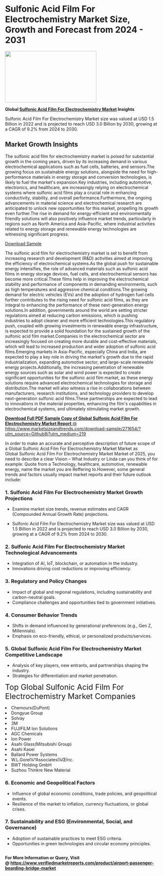<H1>Sulfonic Acid Film For Electrochemistry Market Size, Growth and Forecast from 2024 - 2031</H1><img class="aligncenter size-medium wp-image-584254" src="https://thirdeyenews.in/wp-content/uploads/2024/09/Global-Market-Research-300x168.jpeg" alt="" width="300" height="168" /><p><strong>Global&nbsp;<a href="https://www.marketsizeandtrends.com/download-sample/271654/?utm_source=Github8j?utm_medium=219">Sulfonic Acid Film For Electrochemistry Market</a> Insights</strong></p><p>Sulfonic Acid Film For Electrochemistry Market size was valued at USD 1.5 Billion in 2022 and is projected to reach USD 3.0 Billion by 2030, growing at a CAGR of 9.2% from 2024 to 2030.</p><p><h2>Market Growth Insights</h2> <p>The sulfonic acid film for electrochemistry market is poised for substantial growth in the coming years, driven by its increasing demand in various electrochemical applications such as fuel cells, batteries, and sensors.The growing focus on sustainable energy solutions, alongside the need for high-performance materials in energy storage and conversion technologies, is likely to fuel the market's expansion.Key industries, including automotive, electronics, and healthcare, are increasingly relying on electrochemical systems where sulfonic acid films play a crucial role in enhancing conductivity, stability, and overall performance.Furthermore, the ongoing advancements in material science and electrochemical research are anticipated to unlock new opportunities for this market, propelling its growth even further.The rise in demand for energy-efficient and environmentally friendly solutions will also positively influence market trends, particularly in regions such as North America and Asia-Pacific, where industrial activities related to energy storage and renewable energy technologies are witnessing significant progress.</p> <p><a href="#">Download Sample</a></p> <p>The sulfonic acid film for electrochemistry market is set to benefit from increasing research and development (R&D) activities aimed at improving the efficiency of electrochemical systems.As the global push for sustainable energy intensifies, the role of advanced materials such as sulfonic acid films in energy storage devices, fuel cells, and electrochemical sensors has become more critical.These films help in improving the electrochemical stability and performance of components in demanding environments, such as high temperatures and aggressive chemical conditions.The growing demand for electric vehicles (EVs) and the adoption of hydrogen fuel cells further contributes to the rising need for sulfonic acid films, as they are integral to enhancing the performance of these next-generation energy solutions.In addition, governments around the world are setting stricter regulations aimed at reducing carbon emissions, which is pushing industries to adopt cleaner and more efficient technologies.This regulatory push, coupled with growing investments in renewable energy infrastructure, is expected to provide a solid foundation for the sustained growth of the sulfonic acid film market.Companies in the electrochemical sector are increasingly focused on creating more durable and cost-effective materials, which will lead to increased production and wider adoption of sulfonic acid films.Emerging markets in Asia-Pacific, especially China and India, are expected to play a key role in driving the market's growth due to the rapid industrialization, expanding automotive sector, and large-scale renewable energy projects.Additionally, the increasing penetration of renewable energy sources such as solar and wind power is expected to create significant opportunities for the sulfonic acid film market, as these energy solutions require advanced electrochemical technologies for storage and distribution.The market will also witness a rise in collaborations between manufacturers, research institutions, and technology providers to develop next-generation sulfonic acid films.These partnerships are expected to lead to innovations in the material properties, enhancing the film's capabilities in electrochemical systems, and ultimately stimulating market growth.<p><a href="#"></p><p><span class=""><strong>Download Full PDF Sample Copy of Global Sulfonic Acid Film For Electrochemistry Market Report</strong> @ <a href="https://www.marketsizeandtrends.com/download-sample/271654/?utm_source=Github8j?utm_medium=219" target="_blank">https://www.marketsizeandtrends.com/download-sample/271654/?utm_source=Github8j?utm_medium=219</a></span></p><p>In order to make an accurate and perceptive description of future scope of a Global&nbsp;Sulfonic Acid Film For Electrochemistry Market Market as Global&nbsp;Sulfonic Acid Film For Electrochemistry Market Market of 2025, you need to describe a clear Vision &ndash; What Industry or Linda can you think of for example: Quote from a Technology, healthcare, automotive, renewable energy, name the market you are Reffering to.However, some general trends and factors usually impact market reports and their future outlook include:</p><h3>1.&nbsp;<strong>Sulfonic Acid Film For Electrochemistry Market Growth Projections</strong></h3><ul><li>Examine market size trends, revenue estimates and CAGR (Compounded Annual Growth Rate) projections.</li><li><p>Sulfonic Acid Film For Electrochemistry Market size was valued at USD 1.5 Billion in 2022 and is projected to reach USD 3.0 Billion by 2030, growing at a CAGR of 9.2% from 2024 to 2030.</p></li></ul><h3>2.&nbsp;<strong>Sulfonic Acid Film For Electrochemistry Market Technological Advancements</strong></h3><ul><li>Integration of AI, IoT, blockchain, or automation in the industry.</li><li>Innovations driving cost reductions or improving efficiency.</li></ul><h3>3.&nbsp;<strong>Regulatory and Policy Changes</strong></h3><ul><li>Impact of global and regional regulations, including sustainability and carbon-neutral goals.</li><li>Compliance challenges and opportunities tied to government initiatives.</li></ul><h3>4.&nbsp;<strong>Consumer Behavior Trends</strong></h3><ul><li>Shifts in demand influenced by generational preferences (e.g., Gen Z, Millennials).</li><li>Emphasis on eco-friendly, ethical, or personalized products/services.</li></ul><h3>5.&nbsp;<strong>Global Sulfonic Acid Film For Electrochemistry Market Competitive Landscape</strong></h3><ul><li>Analysis of key players, new entrants, and partnerships shaping the industry.</li><li>Strategies for differentiation and market penetration.</li></ul><p data-pm-slice="1 1 []"><span style="color: inherit; font-family: inherit; font-size: 25px;">Top Global Sulfonic Acid Film For Electrochemistry Market Companies</span></p><div class="" data-test-id=""><p><li>Chemours(DuPont)</li><li> Dongyue Group</li><li> Solvay</li><li> 3M</li><li> FUJIFILM Ion Solutions</li><li> AGC Chemicals</li><li> Ion Power</li><li> Asahi Glass(Mitsubishi Group)</li><li> Asahi Kasei</li><li> Ballard Power Systems</li><li> W.L.Goreï¼†Associatesï¼ŒInc.</li><li> BWT Holding GmbH</li><li> Suzhou Thinkre New Material</li></p></div><h3>6.&nbsp;<strong>Economic and Geopolitical Factors</strong></h3><ul><li>Influence of global economic conditions, trade policies, and geopolitical events.</li><li>Resilience of the market to inflation, currency fluctuations, or global crises.</li></ul><h3>7.&nbsp;<strong>Sustainability and ESG (Environmental, Social, and Governance)</strong></h3><ul><li>Adoption of sustainable practices to meet ESG criteria.</li><li>Opportunities in green technologies and circular economy principles.</li></ul><h2><strong style="font-size: 14px;">For More Information or Query, Visit @&nbsp;</strong><a style="background-color: #ffffff; font-size: 14px;" href="https://www.marketsizeandtrends.com/report/sulfonic-acid-film-for-electrochemistry-market/" target="_blank">https://www.verifiedmarketreports.com/product/airport-passenger-boarding-bridge-market</a></h2>
